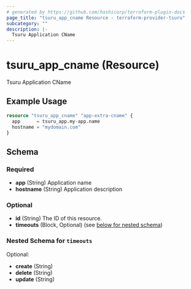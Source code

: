 ```yaml
---
# generated by https://github.com/hashicorp/terraform-plugin-docs
page_title: "tsuru_app_cname Resource - terraform-provider-tsuru"
subcategory: ""
description: |-
  Tsuru Application CName
---
```


# tsuru_app_cname (Resource)

Tsuru Application CName

## Example Usage

```terraform
resource "tsuru_app_cname" "app-extra-cname" {
  app      = tsuru_app.my-app.name
  hostname = "mydomain.com"
}
```

<!-- schema generated by tfplugindocs -->
## Schema

### Required

- **app** (String) Application name
- **hostname** (String) Application description

### Optional

- **id** (String) The ID of this resource.
- **timeouts** (Block, Optional) (see [below for nested schema](#nestedblock--timeouts))

<a id="nestedblock--timeouts"></a>
### Nested Schema for `timeouts`

Optional:

- **create** (String)
- **delete** (String)
- **update** (String)


